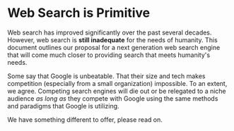 # Web Search is Primitive

Web search has improved significantly over the past several decades. However, web search is **still inadequate** for the needs of humanity. This document outlines our proposal for a next generation web search engine that will come much closer to providing search that meets humanity's needs.

Some say that Google is unbeatable. That their size and tech makes competition \(especially from a small organization\) impossible. To an extent, we agree. Competing search engines will die out or be relegated to a niche audience _as long as_ they compete with Google using the same methods and paradigms that Google is utilizing.

We have something different to offer, please read on.

